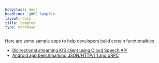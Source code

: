 ```yaml
---
bodyclass: docs
headline: 'gRPC Samples'
layout: docs
title: Samples
type: markdown
---
```

<div class="refsection">
<p class="lead">Here are some sample apps to help developers build certain functionalities</p>

<ul>
  <li><a target="_blank" href="https://github.com/GoogleCloudPlatform/ios-docs-samples/tree/master/speech/Objective-C/Speech-gRPC-Streaming">Bidirectional streaming iOS client using Cloud Speech API</a></li>
  <li><a target="_blank" href="https://github.com/david-cao/gRPCBenchmarks">Android app benchmarking JSON/HTTP/1.1 and gRPC</a></li>
</ul>
</div>